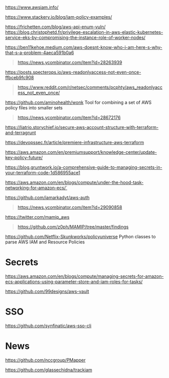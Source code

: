 https://www.awsiam.info/

https://www.stackery.io/blog/iam-policy-examples/

https://frichetten.com/blog/aws-api-enum-vuln/
https://blog.christophetd.fr/privilege-escalation-in-aws-elastic-kubernetes-service-eks-by-compromising-the-instance-role-of-worker-nodes/

https://ben11kehoe.medium.com/aws-doesnt-know-who-i-am-here-s-why-that-s-a-problem-4aeca591b0a6
> https://news.ycombinator.com/item?id=28263939

https://posts.specterops.io/aws-readonlyaccess-not-even-once-ffbceb9fc908
> https://www.reddit.com/r/netsec/comments/pcphty/aws_readonlyaccess_not_even_once/

https://github.com/aminohealth/wonk Tool for combining a set of AWS policy files into smaller sets 
> https://news.ycombinator.com/item?id=28672176

https://liatrio.storychief.io/secure-aws-account-structure-with-terraform-and-terragrunt

https://devopssec.fr/article/premiere-infrastructure-aws-terraform

https://aws.amazon.com/en/premiumsupport/knowledge-center/update-key-policy-future/

https://blog.gruntwork.io/a-comprehensive-guide-to-managing-secrets-in-your-terraform-code-1d586955ace1

https://aws.amazon.com/en/blogs/compute/under-the-hood-task-networking-for-amazon-ecs/`

https://github.com/iamarkadyt/aws-auth
> https://news.ycombinator.com/item?id=29090858

https://twitter.com/mamip_aws
> https://github.com/z0ph/MAMIP/tree/master/findings

https://github.com/Netflix-Skunkworks/policyuniverse Python classes to parse AWS IAM and Resource Policies

# Secrets
https://aws.amazon.com/en/blogs/compute/managing-secrets-for-amazon-ecs-applications-using-parameter-store-and-iam-roles-for-tasks/

https://github.com/99designs/aws-vault

# SSO
https://github.com/synfinatic/aws-sso-cli

# News
https://github.com/nccgroup/PMapper

https://github.com/glassechidna/trackiam